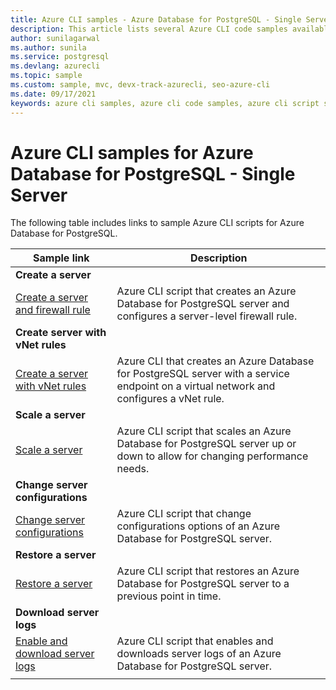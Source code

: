 ```yaml
---
title: Azure CLI samples - Azure Database for PostgreSQL - Single Server | Microsoft Docs
description: This article lists several Azure CLI code samples available for interacting with Azure Database for PostgreSQL - Single Server.
author: sunilagarwal
ms.author: sunila
ms.service: postgresql
ms.devlang: azurecli
ms.topic: sample
ms.custom: sample, mvc, devx-track-azurecli, seo-azure-cli
ms.date: 09/17/2021
keywords: azure cli samples, azure cli code samples, azure cli script samples
---
```

# Azure CLI samples for Azure Database for PostgreSQL - Single Server

The following table includes links to sample Azure CLI scripts for Azure Database for PostgreSQL.

| Sample link | Description |
|---|---|
|**Create a server**||
| [Create a server and firewall rule](scripts/sample-create-server-and-firewall-rule.md) | Azure CLI script that creates an Azure Database for PostgreSQL server and configures a server-level firewall rule. |
| **Create server with vNet rules**||
| [Create a server with vNet rules](scripts/sample-create-server-with-vnet-rule.md) | Azure CLI that creates an Azure Database for PostgreSQL server with a service endpoint on a virtual network and configures a vNet rule. |
|**Scale a server**||
| [Scale a server](scripts/sample-scale-server-up-or-down.md) | Azure CLI script that scales an Azure Database for PostgreSQL server up or down to allow for changing performance needs. |
|**Change server configurations**||
| [Change server configurations](./scripts/sample-change-server-configuration.md) | Azure CLI script that change configurations options of an Azure Database for PostgreSQL server. |
|**Restore a server**||
| [Restore a server](./scripts/sample-point-in-time-restore.md) | Azure CLI script that restores an Azure Database for PostgreSQL server to a previous point in time. |
|**Download server logs**||
| [Enable and download server logs](./scripts/sample-server-logs.md) | Azure CLI script that enables and downloads server logs of an Azure Database for PostgreSQL server. |
|||

